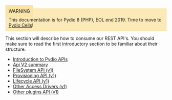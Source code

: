 <div style="background-color: #fbe9b7;font-size: 14px;">
<span style="background-color: #fae4a6;padding: 10px;">WARNING</span>
<span style="padding: 10px;display: inline-block;">This documentation is for Pydio 8 (PHP), EOL end 2019. Time to move to <a href="https://pydio.com/en/docs/cells/v2/quick-start">Pydio Cells</a>!</span>
</div>

This section will describe how to consume our REST API's. You should make sure to read the first introductory section to 
be familiar about their structure.

- [Introduction to Pydio APIs](../introduction-to-pydio-apis/)
- [Api V2 summary](../api-v2-summary/)
- [FileSystem API (v1)](../filesystem-api-v1/)
- [Provisioning API (v1)](../provisioning-api-v1/)
- [Lifecycle API (v1)](../lifecycle-api-v1/)
- [Other Access Drivers (v1)](../other-access-drivers-v1/)
- [Other plugins API (v1)](../other-plugins-api-v1/)
